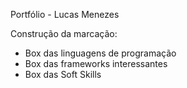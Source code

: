 Portfólio - Lucas Menezes

Construção da marcação:

- Box das linguagens de programação
- Box das frameworks interessantes
- Box das Soft Skills